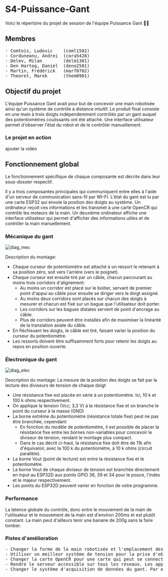 # S4-Puissance-Gant

Voici le répertoire du projet de session de l'équipe Puissance Gant :gloves::robot:

## Membres
<pre>
- Comtois, Ludovic    (coml1502)
- Corduneanu, Andrei  (cora5428)
- Delev, Milan        (delm1301)
- Den Hartog, Daniel  (deno2501)
- Martin, Frédérick   (marf0702)
- Theoret, Marek      (them0901)
</pre>

## Objectif du projet
L'équipe Puissance Gant avait pour but de concevoir une main robotisée ainsi qu'un système de contrôle à distance intuitif. Le produit final consiste en une main à trois doigts indépendemment contrôlés par un gant auquel des potentiomètres coulissants ont été attaché. Une interface utilisateur permet d'observer l'état du robot et de le contrôler manuellement.

### Le projet en action


ajouter la vidéo


## Fonctionnement global
Le fonctionnement spécifique de chaque composante est décrite dans leur sous-dossier respectif.

Il y a trois composantes principales qui communiquent entre elles à l'aide d'un serveur de communication sans-fil par WI-FI. L'état du gant est lu par une carte ESP32 qui envoie la position des doigts au système. Un ordinateur reçoit ces informations et les transmet à une carte OpenCR qui contrôle les moteurs de la main. Un deuxième ordinateur affiche une interface utilisateur qui permet d'afficher des informations utiles et de contrôler la main manuellement.

### Mécanique du gant
![diag_mec](https://user-images.githubusercontent.com/106932488/232348632-7e09cc01-8458-43dc-8fac-c0af37f97980.png)

Description du montage:
- Chaque curseur de potentiomètre est attaché à un ressort le retenant à sa position zéro, soit vers l'arrière (vers le poignet).
- Chaque curseur est ensuite tiré par un câble, chacun parcourant au moins trois corridors d'alignement:
  - Au moins un corridor est placé sur le boitier, servant de premier point d'appui au câble pour ensuite se diriger vers le doigt assigné.
  - Au moins deux corridors sont placés sur chacun des doigts à mesurer et chacun est fixé sur un bague que l'utilisateur doit porter.
  - Les corridors sur les bagues distales servent de point d'ancrage au câble.
  - Plus de corridors peuvent être installés afin de maximiser la linéarité de la translation axiale du câble.
- En fléchissant les doigts, le câble est tiré, faisant varier la position du curseur du potentiomètre.
- Les ressorts doivent être suffisamment forts pour retenir les doigts au repos en position ouverte.

### Électronique du gant
![diag_elec](https://user-images.githubusercontent.com/106932488/232349645-7fee61fd-5cd1-4bf5-9e84-28c4cc82ab0e.png)

Description du montage:
La mesure de la position des doigts se fait par la lecture des diviseurs de tension de chaque doigt
- Une résistance fixe est placée en série à un potentiomètre. Ici, 10 k et 100 k ohms respectivement.
- On applique la tension (Vcc; 3,3 V) à la résistance fixe et on branche le point du curseur à la masse (GND)
- La borne extrême du potentiomètre (résistance totale fixe) peut ne pas être branchée, cependant:
  - En fonction du modèle de potentiomètre, il est possible de placer la résistance fixe entre les bornes non-variables pour concevoir le diviseur de  tension, rendant le montage plus compact.
  - Dans le cas décrit ci-haut, la résistance fixe doit être de 11k afin d'équivaloir, avec la 100 k du potentiomètre, à 10 k ohms (circuit parallèle).
- La borne Vout (point de lecture) est entre la résistance fixe et le potentiomètre.
- La borne Vout de chaque diviseur de tension est branchée directement en input au ESP32D aux points GPIO 36, 39 et 34 pour le pouce, l'index et le majeur respectivement.
- Les points du ESP32D peuvent varier en fonction de votre programme.


### Performance
La latence globale du contrôle, donc entre le mouvement de la main de l'utilisateur et le mouvement de la main est d'environ 200ms et est plutôt constant. La main peut d'ailleurs tenir une banane de 200g sans la faire tomber.

### Pistes d'amélioration
<pre>
- Changer la forme de la main robotisée et l'emplacement des doigts afin d'optimiser la prise d'objets. 
- Utiliser un meilleur système de tension pour la prise d'objets, qui empêcherait les doigts de bouger lors de la prise d'objets.
- Changer la carte OpenCR pour une carte qui peut se connecter au WI-FI. (Par exemple, un ESP32 et une carte-soeur de contrôle des moteurs)
- Rendre le serveur accessible sur tous les réseaux. Les appareils doivent actuellement être sur le même réseau WI-FI que le serveur pour s'y connecter.
- Changer le système d'acquisition de données du gant. Par exemple, un exosquelette. (Faire attention aux résistances flexibles, elles sont souvent peu fiables.)
</pre>
